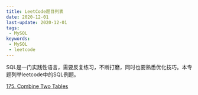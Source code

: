 ```yaml
---
title: LeetCode题目列表
date: 2020-12-01
last-update: 2020-12-01
tags:
 - MySQL
keywords:
 - MySQL
 - leetcode
---
```


SQL是一门实践性语言，需要反复练习，不断打磨，同时也要熟悉优化技巧。本专题列举leetcode中的SQL例题。

[175. Combine Two Tables](175.%20Combine%20Two%20Tables.md)


